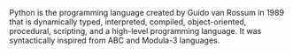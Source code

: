 Python is the programming language created by Guido van Rossum in 1989 that is dynamically typed, interpreted, compiled, object-oriented, procedural, scripting, and a high-level programming language. It was syntactically inspired from ABC and Modula-3 languages.